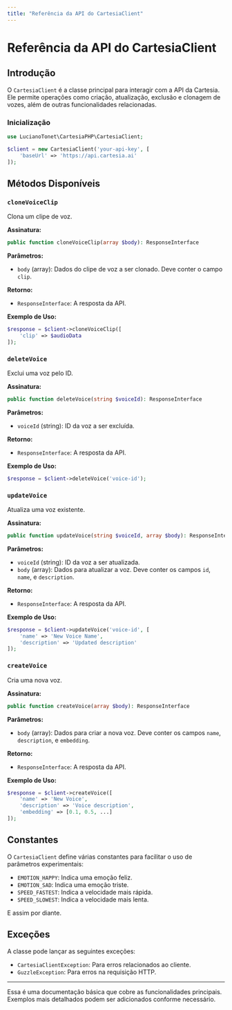 ```yaml
---
title: "Referência da API do CartesiaClient"
---
```


# Referência da API do CartesiaClient

## Introdução

O `CartesiaClient` é a classe principal para interagir com a API da Cartesia. Ele permite operações como criação, atualização, exclusão e clonagem de vozes, além de outras funcionalidades relacionadas.

### Inicialização

```php
use LucianoTonet\CartesiaPHP\CartesiaClient;

$client = new CartesiaClient('your-api-key', [
    'baseUrl' => 'https://api.cartesia.ai'
]);
```

## Métodos Disponíveis

### `cloneVoiceClip`

Clona um clipe de voz.

**Assinatura:**

```php
public function cloneVoiceClip(array $body): ResponseInterface
```

**Parâmetros:**

- `body` (array): Dados do clipe de voz a ser clonado. Deve conter o campo `clip`.

**Retorno:**

- `ResponseInterface`: A resposta da API.

**Exemplo de Uso:**

```php
$response = $client->cloneVoiceClip([
    'clip' => $audioData
]);
```

### `deleteVoice`

Exclui uma voz pelo ID.

**Assinatura:**

```php
public function deleteVoice(string $voiceId): ResponseInterface
```

**Parâmetros:**

- `voiceId` (string): ID da voz a ser excluída.

**Retorno:**

- `ResponseInterface`: A resposta da API.

**Exemplo de Uso:**

```php
$response = $client->deleteVoice('voice-id');
```

### `updateVoice`

Atualiza uma voz existente.

**Assinatura:**

```php
public function updateVoice(string $voiceId, array $body): ResponseInterface
```

**Parâmetros:**

- `voiceId` (string): ID da voz a ser atualizada.
- `body` (array): Dados para atualizar a voz. Deve conter os campos `id`, `name`, e `description`.

**Retorno:**

- `ResponseInterface`: A resposta da API.

**Exemplo de Uso:**

```php
$response = $client->updateVoice('voice-id', [
    'name' => 'New Voice Name',
    'description' => 'Updated description'
]);
```

### `createVoice`

Cria uma nova voz.

**Assinatura:**

```php
public function createVoice(array $body): ResponseInterface
```

**Parâmetros:**

- `body` (array): Dados para criar a nova voz. Deve conter os campos `name`, `description`, e `embedding`.

**Retorno:**

- `ResponseInterface`: A resposta da API.

**Exemplo de Uso:**

```php
$response = $client->createVoice([
    'name' => 'New Voice',
    'description' => 'Voice description',
    'embedding' => [0.1, 0.5, ...]
]);
```

## Constantes

O `CartesiaClient` define várias constantes para facilitar o uso de parâmetros experimentais:

- `EMOTION_HAPPY`: Indica uma emoção feliz.
- `EMOTION_SAD`: Indica uma emoção triste.
- `SPEED_FASTEST`: Indica a velocidade mais rápida.
- `SPEED_SLOWEST`: Indica a velocidade mais lenta.

E assim por diante.

## Exceções

A classe pode lançar as seguintes exceções:

- `CartesiaClientException`: Para erros relacionados ao cliente.
- `GuzzleException`: Para erros na requisição HTTP.
---

Essa é uma documentação básica que cobre as funcionalidades principais. Exemplos mais detalhados podem ser adicionados conforme necessário.
